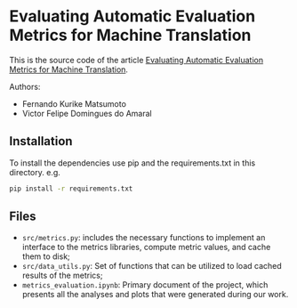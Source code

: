 # Evaluating Automatic Evaluation Metrics for Machine Translation

This is the source code of the article [Evaluating Automatic Evaluation Metrics for Machine Translation](https://openreview.net/forum?id=EnnsT1uA7D5).

Authors:

- Fernando Kurike Matsumoto
- Victor Felipe Domingues do Amaral

## Installation

To install the dependencies use pip and the requirements.txt in this directory. e.g.

```bash
pip install -r requirements.txt
```

## Files

- `src/metrics.py`: includes the necessary functions to implement an interface to the metrics libraries, compute metric values, and cache them to disk;
- `src/data_utils.py`: Set of functions that can be utilized to load cached results of the metrics;
- `metrics_evaluation.ipynb`: Primary document of the project, which presents all the analyses and plots that were generated during our work.
